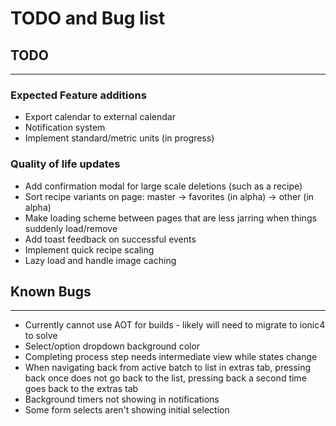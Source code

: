 # TODO and Bug list

## TODO

---

### Expected Feature additions

* Export calendar to external calendar
* Notification system
* Implement standard/metric units (in progress)

### Quality of life updates

* Add confirmation modal for large scale deletions (such as a recipe)
* Sort recipe variants on page: master -> favorites (in alpha) -> other (in alpha)
* Make loading scheme between pages that are less jarring when things suddenly load/remove
* Add toast feedback on successful events
* Implement quick recipe scaling
* Lazy load and handle image caching


## Known Bugs

---

* Currently cannot use AOT for builds - likely will need to migrate to ionic4 to solve
* Select/option dropdown background color
* Completing process step needs intermediate view while states change
* When navigating back from active batch to list in extras tab, pressing back once does not go back to the list, pressing back a second time goes back to the extras tab
* Background timers not showing in notifications
* Some form selects aren't showing initial selection
